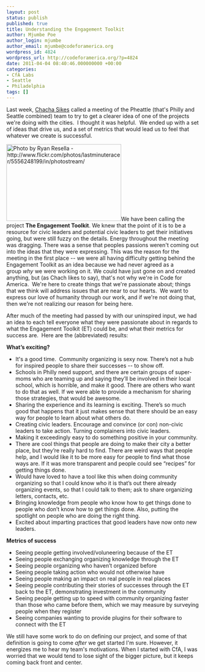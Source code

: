 ```yaml
---
layout: post
status: publish
published: true
title: Understanding the Engagement Toolkit
author: Mjumbe Poe
author_login: mjumbe
author_email: mjumbe@codeforamerica.org
wordpress_id: 4824
wordpress_url: http://codeforamerica.org/?p=4824
date: 2011-04-04 08:40:46.000000000 +00:00
categories:
- CfA Labs
- Seattle
- Philadelphia
tags: []
---
```

Last week, <a href="http://twitter.com/chachasikes">Chacha Sikes</a> called a meeting of the Pheattle (that's Philly and Seattle combined) team to try to get a clearer idea of one of the projects we're doing with the cities.  I thought it was helpful.  We ended up with a set of ideas that drive us, and a set of metrics that would lead us to feel that whatever we create is successful.

<a href="http://codeforamerica.org/wp-content/uploads/2011/03/pheattle.jpg"><img class="alignright size-medium wp-image-4826" title="Pheattle at work" src="http://codeforamerica.org/wp-content/uploads/2011/03/pheattle-300x200.jpg" alt="Photo by Ryan Resella - http://www.flickr.com/photos/lastminuteracer/5556248199/in/photostream/" width="300" height="200" /></a>We have been calling the project <strong>The Engagement Toolkit</strong>. We knew that the point of it is to be a resource for civic leaders and potential civic leaders to get their initiatives going, but were still fuzzy on the details. Energy throughout the meeting was dragging. There was a sense that peoples passions weren't coming out into the ideas that they were expressing. This was the reason for the meeting in the first place -- we were all having difficulty getting behind the Engagement Toolkit as an idea because we had never agreed as a group <em>why</em> we were working on it. We could have just gone on and created anything, but (as Chach likes to say), that's not why we're in Code for America.  We're here to create things that we're passionate about; things that we think will address issues that are near to our hearts.  We want to express our love of humanity through our work, and if we're not doing that, then we're not realizing our reason for being here.

After much of the meeting had passed by with our uninspired input, we had an idea to each tell everyone what they were passionate about in regards to what the Engagement Toolkit (ET) could be, and what their metrics for success are.  Here are the (abbreviated) results:

<strong>What’s exciting?</strong>
<ul>
	<li>It's a good time.  Community organizing is sexy now. There’s not a hub for inspired people to share their successes -- to show off.</li>
	<li>Schools in Philly need support, and there are certain groups of super-moms who are teaming up and saying they’ll be involved in their local school, which is horrible, and make it good. There are others who want to do that as well. If we were able to provide a mechanism for sharing those strategies, that would be awesome.</li>
	<li>Sharing the experience and its learning is exciting. There’s so much good that happens that it just makes sense that there should be an easy way for people to learn about what others do.</li>
	<li>Creating civic leaders. Encourage and convince (or con) non-civic leaders to take action. Turning complainers into civic leaders.</li>
	<li>Making it exceedingly easy to do something positive in your community.</li>
	<li>There are cool things that people are doing to make their city a better place, but they’re really hard to find. There are weird ways that people help, and I would like it to be more easy for people to find what those ways are. If it was more transparent and people could see “recipes” for getting things done.</li>
	<li>Would have loved to have a tool like this when doing community organizing so that I could know who it is that’s out there already organizing events, so that I could talk to them; ask to share organizing letters, contacts, etc.</li>
	<li>Bringing knowledge from people who know how to get things done to people who don’t know how to get things done. Also, putting the spotlight on people who are doing the right thing.</li>
	<li>Excited about imparting practices that good leaders have now onto new leaders.</li>
</ul>
<strong>Metrics of success</strong>
<ul>
	<li>Seeing people getting involved/voluneering because of the ET</li>
	<li>Seeing people exchanging organizing knowledge through the ET</li>
	<li>Seeing people organizing who haven’t organized before</li>
	<li>Seeing people taking action who would not otherwise have</li>
	<li>Seeing people making an impact on real people in real places</li>
	<li>Seeing people contributing their stories of successes through the ET back to the ET, demonstrating investment in the community</li>
	<li>Seeing people getting up to speed with community organizing faster than those who came before them, which we may measure by surveying people when they register</li>
	<li>Seeing companies wanting to provide plugins for their software to connect with the ET</li>
</ul>
We still have some work to do on defining our project, and some of that definition is going to come <em>after</em> we get started I'm sure. However, it energizes me to hear my team's motivations. When I started with CfA, I was worried that we would tend to lose sight of the bigger picture, but it keeps coming back front and center.

